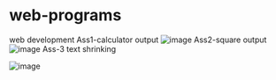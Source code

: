 # web-programs
web development 
Ass1-calculator output
![image](https://github.com/saniyakagadgar/web-programs/assets/136829991/40869bd0-8d7f-4349-8ecb-6319ebf663e3)
Ass2-square output
![image](https://github.com/saniyakagadgar/web-programs/assets/136829991/d8ae33aa-3181-4f88-b1a7-4e2e473d4e53)
Ass-3 text shrinking

![image](https://github.com/saniyakagadgar/web-programs/assets/136829991/d9e0c2e7-770d-4ac1-9f6b-e5ae52ec2c5d)

